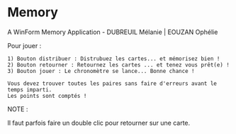 # Memory
A WinForm Memory Application - DUBREUIL Mélanie | EOUZAN Ophélie

Pour jouer :

    1) Bouton distribuer : Distrubuez les cartes... et mémorisez bien !
    2) Bouton retourner : Retournez les cartes ... et tenez vous prêt(e) !
    3) Bouton jouer : Le chronomètre se lance... Bonne chance !
    
    Vous devez trouver toutes les paires sans faire d'erreurs avant le temps imparti.
    Les points sont comptés !

NOTE :

Il faut parfois faire un double clic pour retourner sur une carte.
